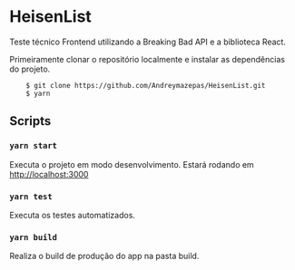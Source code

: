 # HeisenList

Teste técnico Frontend utilizando a Breaking Bad API e a biblioteca React.


Primeiramente clonar o repositório localmente e instalar as dependências do projeto.

``    $ git clone https://github.com/Andreymazepas/HeisenList.git``  
``    $ yarn``

## Scripts

### `yarn start`

Executa o projeto em modo desenvolvimento.
Estará rodando em [http://localhost:3000](http://localhost:3000)

### `yarn test`

Executa os testes automatizados.

### `yarn build`

Realiza o build de produção do app na pasta build.
